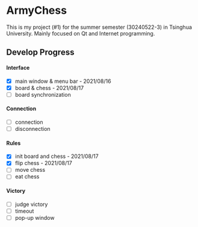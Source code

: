 # ArmyChess

This is my project (#1) for the summer semester (30240522-3) in Tsinghua University. Mainly focused on Qt and Internet programming.

## Develop Progress

#### Interface

- [x] main window & menu bar - 2021/08/16
- [x] board & chess - 2021/08/17
- [ ] board synchronization

#### Connection

- [ ] connection
- [ ] disconnection

#### Rules

- [x] init board and chess - 2021/08/17
- [x] flip chess - 2021/08/17
- [ ] move chess
- [ ] eat chess

#### Victory

- [ ] judge victory
- [ ] timeout
- [ ] pop-up window
